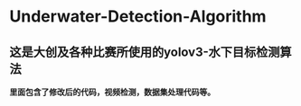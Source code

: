 
# Underwater-Detection-Algorithm

## 这是大创及各种比赛所使用的yolov3-水下目标检测算法

**里面包含了修改后的代码，视频检测，数据集处理代码等。**

